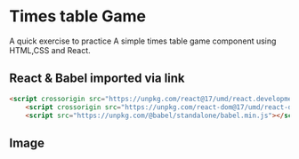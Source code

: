 # Times table Game

A quick exercise to practice <JXS>
A simple times table game component using HTML,CSS and React.

## React & Babel imported via link

```html
<script crossorigin src="https://unpkg.com/react@17/umd/react.development.js"></script>
    <script crossorigin src="https://unpkg.com/react-dom@17/umd/react-dom.development.js"></script>
    <script src="https://unpkg.com/@babel/standalone/babel.min.js"></script>
```

## Image
[Time-table-game-image]: https://user-images.githubusercontent.com/90848080/149475617-dd685385-f620-450a-a9ff-1d3802a9df0e.JPG "Image"
